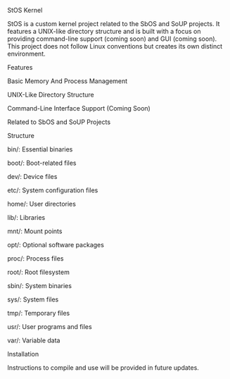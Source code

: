 StOS Kernel

StOS is a custom kernel project related to the SbOS and SoUP projects. It features a UNIX-like directory structure and is built with a focus on providing command-line support (coming soon) and GUI (coming soon). This project does not follow Linux conventions but creates its own distinct environment.

Features

Basic Memory And Process Management

UNIX-Like Directory Structure

Command-Line Interface Support (Coming Soon)

Related to SbOS and SoUP Projects

Structure

bin/: Essential binaries

boot/: Boot-related files

dev/: Device files

etc/: System configuration files

home/: User directories

lib/: Libraries

mnt/: Mount points

opt/: Optional software packages

proc/: Process files

root/: Root filesystem

sbin/: System binaries

sys/: System files

tmp/: Temporary files

usr/: User programs and files

var/: Variable data

Installation

Instructions to compile and use will be provided in future updates.
